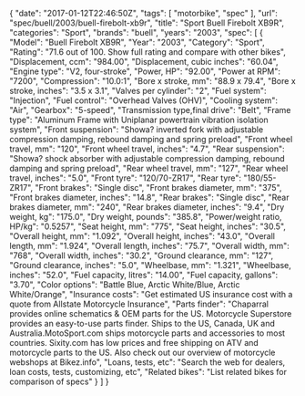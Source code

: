 {
    "date": "2017-01-12T22:46:50Z",
    "tags": [
        "motorbike",
        "spec"
    ],
    "url": "spec\/buell\/2003\/buell-firebolt-xb9r",
    "title": "Sport Buell Firebolt XB9R",
    "categories": "Sport",
    "brands": "buell",
    "years": "2003",
    "spec": [
        {
            "Model": "Buell Firebolt XB9R",
            "Year": "2003",
            "Category": "Sport",
            "Rating": "71.6 out of 100. Show full rating and compare with other bikes",
            "Displacement, ccm": "984.00",
            "Displacement, cubic inches": "60.04",
            "Engine type": "V2, four-stroke",
            "Power, HP": "92.00",
            "Power at RPM": "7200",
            "Compression": "10.0:1",
            "Bore x stroke, mm": "88.9 x 79.4",
            "Bore x stroke, inches": "3.5 x 3.1",
            "Valves per cylinder": "2",
            "Fuel system": "Injection",
            "Fuel control": "Overhead Valves (OHV)",
            "Cooling system": "Air",
            "Gearbox": "5-speed",
            "Transmission type,final drive": "Belt",
            "Frame type": "Aluminum Frame with Uniplanar powertrain vibration isolation system",
            "Front suspension": "Showa? inverted fork with adjustable compression damping, rebound damping and spring preload",
            "Front wheel travel, mm": "120",
            "Front wheel travel, inches": "4.7",
            "Rear suspension": "Showa? shock absorber with adjustable compression damping, rebound damping and spring preload",
            "Rear wheel travel, mm": "127",
            "Rear wheel travel, inches": "5.0",
            "Front tyre": "120\/70-ZR17",
            "Rear tyre": "180\/55-ZR17",
            "Front brakes": "Single disc",
            "Front brakes diameter, mm": "375",
            "Front brakes diameter, inches": "14.8",
            "Rear brakes": "Single disc",
            "Rear brakes diameter, mm": "240",
            "Rear brakes diameter, inches": "9.4",
            "Dry weight, kg": "175.0",
            "Dry weight, pounds": "385.8",
            "Power\/weight ratio, HP\/kg": "0.5257",
            "Seat height, mm": "775",
            "Seat height, inches": "30.5",
            "Overall height, mm": "1.092",
            "Overall height, inches": "43.0",
            "Overall length, mm": "1.924",
            "Overall length, inches": "75.7",
            "Overall width, mm": "768",
            "Overall width, inches": "30.2",
            "Ground clearance, mm": "127",
            "Ground clearance, inches": "5.0",
            "Wheelbase, mm": "1.321",
            "Wheelbase, inches": "52.0",
            "Fuel capacity, litres": "14.00",
            "Fuel capacity, gallons": "3.70",
            "Color options": "Battle Blue, Arctic White\/Blue, Arctic White\/Orange",
            "Insurance costs": "Get estimated US insurance cost with a quote from Allstate Motorcycle Insurance",
            "Parts finder": "Chaparral provides online schematics & OEM parts for the US.   Motorcycle Superstore provides an easy-to-use parts finder. Ships to the US, Canada, UK and Australia.MotoSport.com ships motorcycle parts and accessories to most countries.    Sixity.com has low prices and free shipping on ATV and motorcycle parts to the US. Also check out our overview of motorcycle webshops at Bikez.info",
            "Loans, tests, etc": "Search the web for dealers, loan costs, tests, customizing, etc",
            "Related bikes": "List related bikes for comparison of specs"
        }
    ]
}